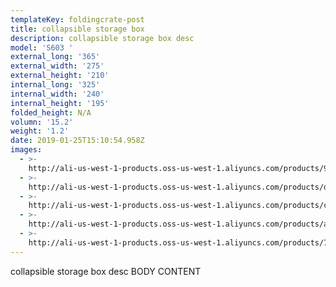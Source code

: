 ```yaml
---
templateKey: foldingcrate-post
title: collapsible storage box
description: collapsible storage box desc
model: 'S603 '
external_long: '365'
external_width: '275'
external_height: '210'
internal_long: '325'
internal_width: '240'
internal_height: '195'
folded_height: N/A
volumn: '15.2'
weight: '1.2'
date: 2019-01-25T15:10:54.958Z
images:
  - >-
    http://ali-us-west-1-products.oss-us-west-1.aliyuncs.com/products/9d71e42acdd241d0a73b8610f9b7362e.jpg
  - >-
    http://ali-us-west-1-products.oss-us-west-1.aliyuncs.com/products/d84f96f8aecc487c83895b70ca70708e.jpg
  - >-
    http://ali-us-west-1-products.oss-us-west-1.aliyuncs.com/products/ce261c79614945d09df5de673473bb90.jpg
  - >-
    http://ali-us-west-1-products.oss-us-west-1.aliyuncs.com/products/ab14d9391b6549dfbf1398b2e1a6f870.jpg
  - >-
    http://ali-us-west-1-products.oss-us-west-1.aliyuncs.com/products/7480b6b300e34f1c9fdbf7739b06b8f4.jpg
---
```

collapsible storage box desc BODY CONTENT

